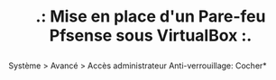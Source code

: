 # <p align='center'>.: Mise en place d'un Pare-feu Pfsense sous VirtualBox :.<p>

Système > Avancé > Accès administrateur
Anti-verrouillage: Cocher*

